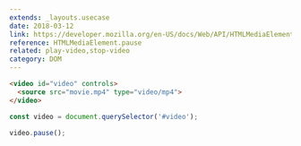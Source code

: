 ```yaml
---
extends: _layouts.usecase
date: 2018-03-12
link: https://developer.mozilla.org/en-US/docs/Web/API/HTMLMediaElement/pause
reference: HTMLMediaElement.pause
related: play-video,stop-video
category: DOM
---
```


```html
<video id="video" controls>
  <source src="movie.mp4" type="video/mp4">
</video>
```

```javascript
const video = document.querySelector('#video');

video.pause();
```
